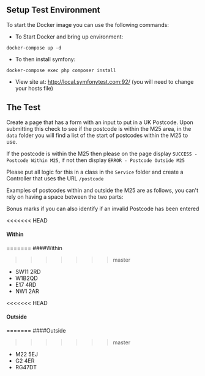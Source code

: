 ## Setup Test Environment

To start the Docker image you can use the following commands:

- To Start Docker and bring up environment:

`docker-compose up -d`

- To then install symfony:

`docker-compose exec php composer install`

- View site at: http://local.symfonytest.com:92/ (you will need to change your hosts file)

## The Test

Create a page that has a form with an input to put in a UK Postcode. Upon submitting this check to see if the postcode 
is within the M25 area, in the `data` folder you will find a list of the start of postcodes within the M25 to use.

If the postcode is within the M25 then please on the page display `SUCCESS - Postcode Within M25`, if not then display
`ERROR - Postcode Outside M25`

Please put all logic for this in a class in the `Service` folder and create a Controller that uses the URL `/postcode`

Examples of postcodes within and outside the M25 are as follows, you can't rely on having a space between the two parts:

Bonus marks if you can also identify if an invalid Postcode has been entered

<<<<<<< HEAD
#### Within
=======
####Within
>>>>>>> master

- SW11 2RD
- W1B2QD
- E17 4RD
- NW1 2AR

<<<<<<< HEAD
#### Outside
=======
####Outside
>>>>>>> master

- M22 5EJ
- G2 4ER
- RG47DT